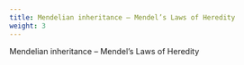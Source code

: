 ```yaml
---
title: Mendelian inheritance – Mendel’s Laws of Heredity
weight: 3
---
```


Mendelian inheritance – Mendel’s Laws of Heredity